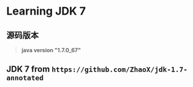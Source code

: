 # Learning JDK 7

## 源码版本

> **java version "1.7.0_67"**
> 

## JDK 7 from `https://github.com/ZhaoX/jdk-1.7-annotated`
